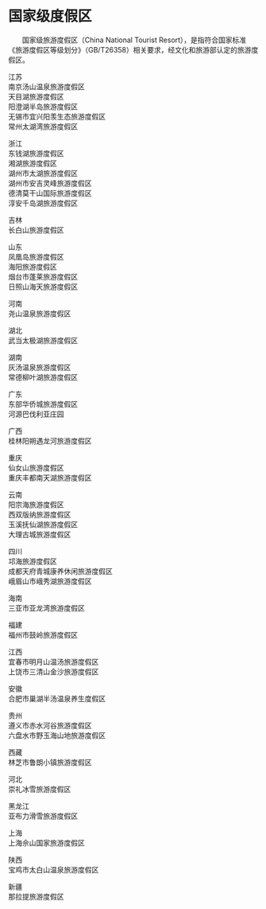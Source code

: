 # 国家级度假区  
  
&emsp;&emsp;国家级旅游度假区（China National Tourist Resort），是指符合国家标准《旅游度假区等级划分》（GB/T26358）相关要求，经文化和旅游部认定的旅游度假区。  
  
江苏  
南京汤山温泉旅游度假区  
天目湖旅游度假区  
阳澄湖半岛旅游度假区  
无锡市宜兴阳羡生态旅游度假区  
常州太湖湾旅游度假区  
  
浙江  
东钱湖旅游度假区  
湘湖旅游度假区  
湖州市太湖旅游度假区  
湖州市安吉灵峰旅游度假区  
德清莫干山国际旅游度假区  
淳安千岛湖旅游度假区  
  
吉林  
长白山旅游度假区  
  
山东  
凤凰岛旅游度假区  
海阳旅游度假区  
烟台市蓬莱旅游度假区  
日照山海天旅游度假区  
  
河南  
尧山温泉旅游度假区  
  
湖北  
武当太极湖旅游度假区  
  
湖南  
灰汤温泉旅游度假区  
常德柳叶湖旅游度假区  
  
广东  
东部华侨城旅游度假区  
河源巴伐利亚庄园  
  
广西  
桂林阳朔遇龙河旅游度假区  
  
重庆  
仙女山旅游度假区  
重庆丰都南天湖旅游度假区  
  
云南  
阳宗海旅游度假区  
西双版纳旅游度假区  
玉溪抚仙湖旅游度假区  
大理古城旅游度假区  
  
四川  
邛海旅游度假区  
成都天府青城康养休闲旅游度假区  
峨眉山市峨秀湖旅游度假区  
  
海南  
三亚市亚龙湾旅游度假区  
  
福建  
福州市鼓岭旅游度假区  
  
江西  
宜春市明月山温汤旅游度假区  
上饶市三清山金沙旅游度假区  
  
安徽  
合肥市巢湖半汤温泉养生度假区  
  
贵州  
遵义市赤水河谷旅游度假区  
六盘水市野玉海山地旅游度假区  
  
西藏  
林芝市鲁朗小镇旅游度假区  
  
河北  
崇礼冰雪旅游度假区  
  
黑龙江  
亚布力滑雪旅游度假区  
  
上海  
上海佘山国家旅游度假区  
  
陕西  
宝鸡市太白山温泉旅游度假区  
  
新疆  
那拉提旅游度假区  
  
  
